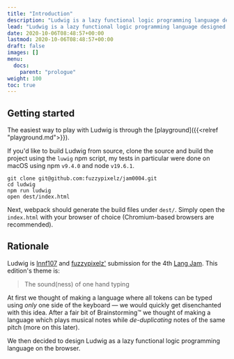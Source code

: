 ```yaml
---
title: "Introduction"
description: "Ludwig is a lazy functional logic programming language designed to compose and play music."
lead: "Ludwig is a lazy functional logic programming language designed to compose and play music."
date: 2020-10-06T08:48:57+00:00
lastmod: 2020-10-06T08:48:57+00:00
draft: false
images: []
menu:
  docs:
    parent: "prologue"
weight: 100
toc: true
---
```


## Getting started

The easiest way to play with Ludwig is through the [playground]({{<relref "playground.md">}}).

If you'd like to build Ludwig from source, clone the source and build the
project using the `luwig` npm script, my tests in particular were done on macOS
using npm `v9.4.0` and node `v19.6.1`.

```console
git clone git@github.com:fuzzypixelz/jam0004.git
cd ludwig
npm run ludwig
open dest/index.html
```

Next, webpack should generate the build files under `dest/`. Simply open the
`index.html` with your browser of choice (Chromium-based browsers are recommended).

## Rationale

Ludwig is [Innf107](https://github.com/Innf107) and
[fuzzypixelz'](https://github.com/fuzzypixelz) submission for the 4th [Lang
Jam](https://github.com/langjam/langjam). This edition's theme is:

> The sound(ness) of one hand typing

At first we thought of making a language where all tokens can be typed using
_only_ one side of the keyboard — we would quickly get disenchanted with this
idea. After a fair bit of Brainstorming™ we thought of making a language which
plays musical notes while _de-duplicating_ notes of the same pitch (more on this
later).

We then decided to design Ludwig as a lazy functional logic programming language on
the browser.
